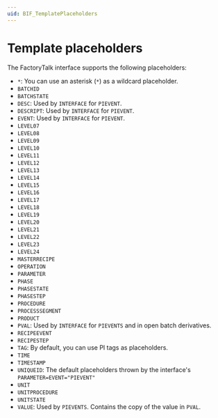 ```yaml
---
uid: BIF_TemplatePlaceholders
---
```


# Template placeholders

<!-- Customized for FactoryTalk -->

The FactoryTalk interface supports the following placeholders:

* `*`: You can use an asterisk (`*`) as a wildcard placeholder.
* `BATCHID`
* `BATCHSTATE`
* `DESC`: Used by `INTERFACE` for `PIEVENT`.
* `DESCRIPT`: Used by `INTERFACE` for `PIEVENT`.
* `EVENT`: Used by `INTERFACE` for `PIEVENT`.
* `LEVEL07`
* `LEVEL08`
* `LEVEL09`
* `LEVEL10`
* `LEVEL11`
* `LEVEL12`
* `LEVEL13`
* `LEVEL14`
* `LEVEL15`
* `LEVEL16`
* `LEVEL17`
* `LEVEL18`
* `LEVEL19`
* `LEVEL20`
* `LEVEL21`
* `LEVEL22`
* `LEVEL23`
* `LEVEL24`
* `MASTERRECIPE`
* `OPERATION`
* `PARAMETER`
* `PHASE`
* `PHASESTATE`
* `PHASESTEP`
* `PROCEDURE`
* `PROCESSSEGMENT`
* `PRODUCT`
* `PVAL`: Used by `INTERFACE` for `PIEVENTS` and in open batch derivatives.
* `RECIPEEVENT`
* `RECIPESTEP`
* `TAG`: By default, you can use PI tags as placeholders.
* `TIME`
* `TIMESTAMP`
* `UNIQUEID`: The default placeholders thrown by the interface's `PARAMETER=EVENT="PIEVENT"`
* `UNIT`
* `UNITPROCEDURE`
* `UNITSTATE`
* `VALUE`: Used by `PIEVENTS`. Contains the copy of the value in `PVAL`.
